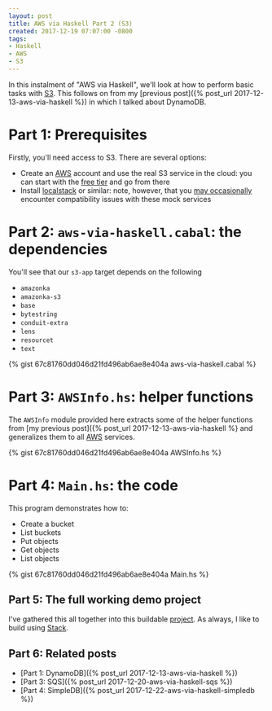 ```yaml
---
layout: post
title: AWS via Haskell Part 2 (S3)
created: 2017-12-19 07:07:00 -0800
tags:
- Haskell
- AWS
- S3
---
```

In this instalment of "AWS via Haskell", we'll look at how to perform basic tasks with [S3][s3]. This follows on from my [previous post]({% post_url 2017-12-13-aws-via-haskell %}) in which I talked about DynamoDB.

# Part 1: Prerequisites

Firstly, you'll need access to S3. There are several options:

* Create an [AWS][aws] account and use the real S3 service in the cloud: you can start with the [free tier][aws-free-tier] and go from there
* Install [localstack][localstack] or similar: note, however, that you [may occasionally][bug] encounter compatibility issues with these mock services

# Part 2: `aws-via-haskell.cabal`: the dependencies

You'll see that our `s3-app` target depends on the following

* `amazonka`
* `amazonka-s3`
* `base`
* `bytestring`
* `conduit-extra`
* `lens`
* `resourcet`
* `text`

{% gist 67c81760dd046d21fd496ab6ae8e404a aws-via-haskell.cabal %}

# Part 3: `AWSInfo.hs`: helper functions

The `AWSInfo` module provided here extracts some of the helper functions from [my previous post]({% post_url 2017-12-13-aws-via-haskell %} and generalizes them to all [AWS][aws] services.

{% gist 67c81760dd046d21fd496ab6ae8e404a AWSInfo.hs %}

# Part 4: `Main.hs`: the code

This program demonstrates how to:

* Create a bucket
* List buckets
* Put objects
* Get objects
* List objects

{% gist 67c81760dd046d21fd496ab6ae8e404a Main.hs %}

## Part 5: The full working demo project

I've gathered this all together into this buildable [project][aws-via-haskell-repo]. As always, I like to build using [Stack][stack].

## Part 6: Related posts

* [Part 1: DynamoDB]({% post_url 2017-12-13-aws-via-haskell %})
* [Part 3: SQS]({% post_url 2017-12-20-aws-via-haskell-sqs %})
* [Part 4: SimpleDB]({% post_url 2017-12-22-aws-via-haskell-simpledb %})

[aws]: https://aws.amazon.com/
[aws-free-tier]: https://aws.amazon.com/free/
[aws-via-haskell-repo]: https://github.com/rcook/aws-via-haskell/
[bug]: https://github.com/brendanhay/amazonka/issues/432
[localstack]: https://github.com/localstack/localstack
[s3]: https://aws.amazon.com/s3/
[stack]: https://haskellstack.org/
